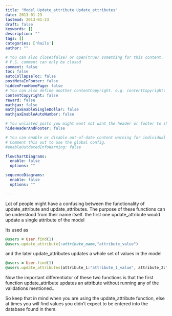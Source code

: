 ```yaml
---
title: "Model Update_attribute Update_attributes"
date: 2013-01-23
lastmod: 2013-01-23
draft: false
keywords: []
description: ""
tags: []
categories: ['Rails']
author: ""

# You can also close(false) or open(true) something for this content.
# P.S. comment can only be closed
comment: false
toc: false
autoCollapseToc: false
postMetaInFooter: false
hiddenFromHomePage: false
# You can also define another contentCopyright. e.g. contentCopyright: "This is another copyright."
contentCopyright: false
reward: false
mathjax: false
mathjaxEnableSingleDollar: false
mathjaxEnableAutoNumber: false

# You unlisted posts you might want not want the header or footer to show
hideHeaderAndFooter: false

# You can enable or disable out-of-date content warning for individual post.
# Comment this out to use the global config.
#enableOutdatedInfoWarning: false

flowchartDiagrams:
  enable: false
  options: ""

sequenceDiagrams: 
  enable: false
  options: ""

---
```


<!--more-->
Lot of people might have a confusing between the functionality of update_attribute and update_attributes. The purpose of these functions can be understood from their name itself. the first one update_attribute would update a single attribute of the model

Its used as

```rb
@users = User.find(1)
@users.update_attribute(:attribute_name,"attribute_value")
```

and the later update_attributes updates a whole set of values in the model

```rb
@users = User.find(1)
@users.update_attributes(attribute_1:"attribute_1_value", attribute_2:"attribute_2_value")
```

Now the important differentiator of these two functions is that the first function update_attribute updates an attribute without running any of the validations mentioned..

So keep that in mind when you are using the update_attribute function, else at times you will find values you didn’t expect to be entered into the database found in them.